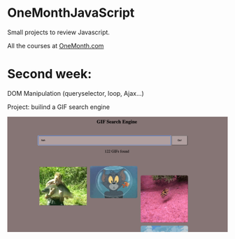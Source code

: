 # OneMonthJavaScript

Small projects to review Javascript. 

All the courses at [OneMonth.com](https://onemonth.com/)


# Second week: 

DOM Manipulation (queryselector, loop, Ajax...)

Project: builind a GIF search engine


![](https://github.com/Ren33000/JS-GiphySearch/blob/master/Screen%20Shot%202021-11-25%20at%2010.06.19.png)

